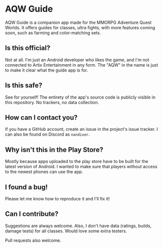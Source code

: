 # AQW Guide

AQW Guide is a companion app made for the MMORPG Adventure Quest Worlds.
It offers guides for classes, ultra fights, with more features coming soon, such as farming and color-matching sets.

## Is this official?

Not at all.
I'm just an Android developer who likes the game, and I'm not connected to Artix Entertainment in any form.
The "AQW" in the name is just to make it clear what the guide app is for.

## Is this safe?

See for yourself!
The entirety of the app's source code is publicly visible in this repository.
No trackers, no data collection.

## How can I contact you?

If you have a GitHub account, create an issue in the project's issue tracker.
I can also be found on Discord as `nandixer`.

## Why isn't this in the Play Store?

Mostly because apps uploaded to the play store have to be built for the latest version of Android.
I wanted to make sure that players without access to the newest phones can use the app.

## I found a bug!

Please let me know how to reproduce it and I'll fix it!

## Can I contribute?

Suggestions are always welcome.
Also, I don't have data (ratings, builds, damage tests) for all classes.
Would love some extra testers.

Pull requests also welcome.
